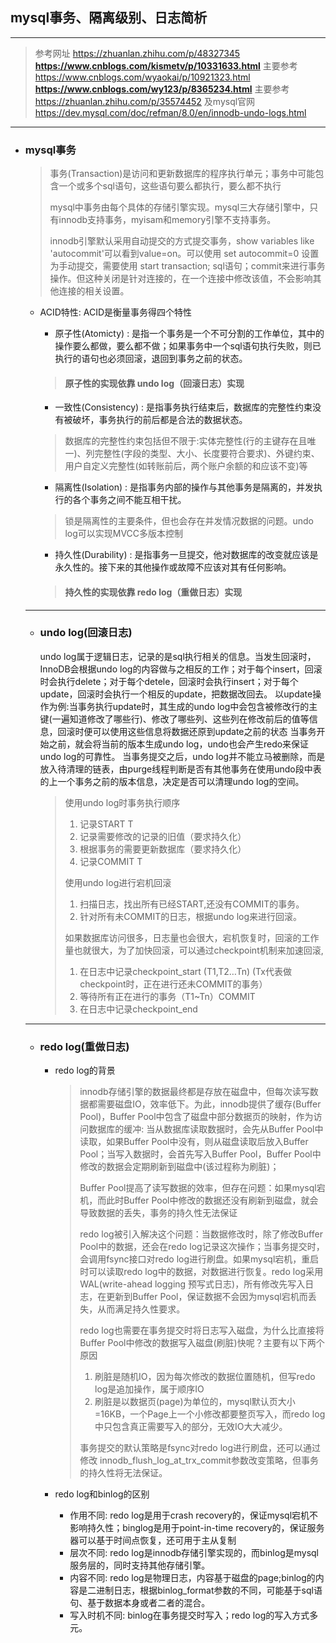 ## mysql事务、隔离级别、日志简析
---
> 参考网址 https://zhuanlan.zhihu.com/p/48327345
> **https://www.cnblogs.com/kismetv/p/10331633.html**  主要参考
> https://www.cnblogs.com/wyaokai/p/10921323.html
> **https://www.cnblogs.com/wy123/p/8365234.html**  主要参考
> https://zhuanlan.zhihu.com/p/35574452
> 及mysql官网 https://dev.mysql.com/doc/refman/8.0/en/innodb-undo-logs.html
---

- ### mysql事务
  > 事务(Transaction)是访问和更新数据库的程序执行单元；事务中可能包含一个或多个sql语句，这些语句要么都执行，要么都不执行
  > 
  > mysql中事务由每个具体的存储引擎实现。mysql三大存储引擎中，只有innodb支持事务，myisam和memory引擎不支持事务。
  > 
  > innodb引擎默认采用自动提交的方式提交事务，show variables like 'autocommit'可以看到value=on。可以使用 set autocommit=0 设置为手动提交，需要使用 start transaction; sql语句；commit来进行事务操作。但这种关闭是针对连接的，在一个连接中修改该值，不会影响其他连接的相关设置。
  
  
  - ACID特性: ACID是衡量事务得四个特性 
    - 原子性(Atomicty) : 是指一个事务是一个不可分割的工作单位，其中的操作要么都做，要么都不做；如果事务中一个sql语句执行失败，则已执行的语句也必须回滚，退回到事务之前的状态。
    
    > #### 原子性的实现依靠 undo log（回滚日志）实现

    - 一致性(Consistency) : 是指事务执行结束后，数据库的完整性约束没有被破坏，事务执行的前后都是合法的数据状态。
      
    > 数据库的完整性约束包括但不限于:实体完整性(行的主键存在且唯一)、列完整性(字段的类型、大小、长度要符合要求)、外键约束、用户自定义完整性(如转账前后，两个账户余额的和应该不变)等
    
    - 隔离性(Isolation) : 是指事务内部的操作与其他事务是隔离的，并发执行的各个事务之间不能互相干扰。

    > 锁是隔离性的主要条件，但也会存在并发情况数据的问题。undo log可以实现MVCC多版本控制
    
    - 持久性(Durability) : 是指事务一旦提交，他对数据库的改变就应该是永久性的。接下来的其他操作或故障不应该对其有任何影响。

    > #### 持久性的实现依靠 redo log（重做日志）实现
  
  ---
  
  - ### undo log(回滚日志)
    undo log属于逻辑日志，记录的是sql执行相关的信息。当发生回滚时，InnoDB会根据undo log的内容做与之相反的工作；对于每个insert，回滚时会执行delete；对于每个detele，回滚时会执行insert；对于每个update，回滚时会执行一个相反的update，把数据改回去。
    以update操作为例:当事务执行update时，其生成的undo log中会包含被修改行的主键(一遍知道修改了哪些行)、修改了哪些列、这些列在修改前后的值等信息，回滚时便可以使用这些信息将数据还原到update之前的状态
    当事务开始之前，就会将当前的版本生成undo log，undo也会产生redo来保证undo log的可靠性。
    当事务提交之后，undo log并不能立马被删除，而是放入待清理的链表，由purge线程判断是否有其他事务在使用undo段中表的上一个事务之前的版本信息，决定是否可以清理undo log的空间。
    
    > 使用undo log时事务执行顺序
    >
    >1. 记录START T 
    >2. 记录需要修改的记录的旧值（要求持久化）
    >3. 根据事务的需要更新数据库（要求持久化）
    >4. 记录COMMIT T 
    >
    >使用undo log进行宕机回滚
    >1. 扫描日志，找出所有已经START,还没有COMMIT的事务。
    >2. 针对所有未COMMIT的日志，根据undo log来进行回滚。 
    >
    > 如果数据库访问很多，日志量也会很大，宕机恢复时，回滚的工作量也就很大，为了加快回滚，可以通过checkpoint机制来加速回滚,
    >1. 在日志中记录checkpoint_start (T1,T2…Tn) (Tx代表做checkpoint时，正在进行还未COMMIT的事务）
    >2. 等待所有正在进行的事务（T1~Tn）COMMIT
    >3. 在日志中记录checkpoint_end
  
  ---
  
  - ### redo log(重做日志)
    - redo log的背景
      >
      > innodb存储引擎的数据最终都是存放在磁盘中，但每次读写数据都需要磁盘IO，效率低下。为此，innodb提供了缓存(Buffer Pool)，Buffer Pool中包含了磁盘中部分数据页的映射，作为访问数据库的缓冲: 当从数据库读取数据时，会先从Buffer Pool中读取，如果Buffer Pool中没有，则从磁盘读取后放入Buffer Pool；当写入数据时，会首先写入Buffer Pool，Buffer Pool中修改的数据会定期刷新到磁盘中(该过程称为刷脏)；
      > 
      > Buffer Pool提高了读写数据的效率，但存在问题：如果mysql宕机，而此时Buffer Pool中修改的数据还没有刷新到磁盘，就会导致数据的丢失，事务的持久性无法保证
      > 
      > redo log被引入解决这个问题：当数据修改时，除了修改Buffer Pool中的数据，还会在redo log记录这次操作；当事务提交时，会调用fsync接口对redo log进行刷盘。如果mysql宕机，重启时可以读取redo log中的数据，对数据进行恢复。redo log采用WAL(write-ahead logging 预写式日志)，所有修改先写入日志，在更新到Buffer Pool，保证数据不会因为mysql宕机而丢失，从而满足持久性要求。
      > 
      > redo log也需要在事务提交时将日志写入磁盘，为什么比直接将Buffer Pool中修改的数据写入磁盘(刷脏)快呢？主要有以下两个原因
      > 1. 刷脏是随机IO，因为每次修改的数据位置随机，但写redo log是追加操作，属于顺序IO
      > 2. 刷脏是以数据页(page)为单位的，mysql默认页大小=16KB，一个Page上一个小修改都要整页写入，而redo log中只包含真正需要写入的部分，无效IO大大减少。
      > 
      > 事务提交的默认策略是fsync对redo log进行刷盘，还可以通过修改 innodb_flush_log_at_trx_commit参数改变策略，但事务的持久性将无法保证。
      > 

    - redo log和binlog的区别
      
      - 作用不同: redo log是用于crash recovery的，保证mysql宕机不影响持久性；binglog是用于point-in-time recovery的，保证服务器可以基于时间点恢复，还可用于主从复制
      - 层次不同: redo log是innodb存储引擎实现的，而binlog是mysql服务层的，同时支持其他存储引擎。
      - 内容不同: redo log是物理日志，内容基于磁盘的page;binlog的内容是二进制日志，根据binlog_format参数的不同，可能基于sql语句、基于数据本身或者二者的混合。
      - 写入时机不同: binlog在事务提交时写入；redo log的写入方式多元。
  
